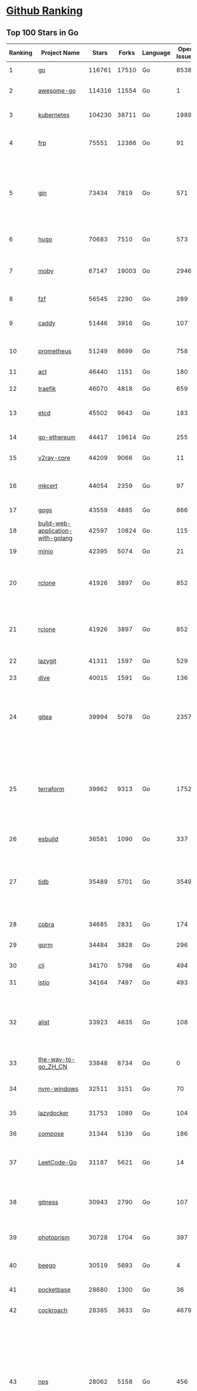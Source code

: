 [Github Ranking](../README.md)
==========

## Top 100 Stars in Go

| Ranking | Project Name | Stars | Forks | Language | Open Issues | Description | Last Commit |
| ------- | ------------ | ----- | ----- | -------- | ----------- | ----------- | ----------- |
| 1 | [go](https://github.com/golang/go) | 116761 | 17510 | Go | 8538 | The Go programming language | 2024-01-04T23:32:31Z |
| 2 | [awesome-go](https://github.com/avelino/awesome-go) | 114316 | 11554 | Go | 1 | A curated list of awesome Go frameworks, libraries and software | 2024-01-01T00:18:23Z |
| 3 | [kubernetes](https://github.com/kubernetes/kubernetes) | 104230 | 38711 | Go | 1989 | Production-Grade Container Scheduling and Management | 2024-01-05T08:50:43Z |
| 4 | [frp](https://github.com/fatedier/frp) | 75551 | 12386 | Go | 91 | A fast reverse proxy to help you expose a local server behind a NAT or firewall to the internet. | 2023-12-29T03:26:14Z |
| 5 | [gin](https://github.com/gin-gonic/gin) | 73434 | 7819 | Go | 571 | Gin is a HTTP web framework written in Go (Golang). It features a Martini-like API with much better performance -- up to 40 times faster. If you need smashing performance, get yourself some Gin. | 2024-01-04T01:49:47Z |
| 6 | [hugo](https://github.com/gohugoio/hugo) | 70683 | 7510 | Go | 573 | The world’s fastest framework for building websites. | 2024-01-05T08:07:32Z |
| 7 | [moby](https://github.com/moby/moby) | 67147 | 19003 | Go | 2946 | The Moby Project - a collaborative project for the container ecosystem to assemble container-based systems | 2024-01-05T08:07:43Z |
| 8 | [fzf](https://github.com/junegunn/fzf) | 56545 | 2290 | Go | 289 | :cherry_blossom: A command-line fuzzy finder | 2024-01-05T01:47:54Z |
| 9 | [caddy](https://github.com/caddyserver/caddy) | 51446 | 3916 | Go | 107 | Fast and extensible multi-platform HTTP/1-2-3 web server with automatic HTTPS | 2024-01-04T18:15:48Z |
| 10 | [prometheus](https://github.com/prometheus/prometheus) | 51249 | 8699 | Go | 758 | The Prometheus monitoring system and time series database. | 2024-01-05T06:33:31Z |
| 11 | [act](https://github.com/nektos/act) | 46440 | 1151 | Go | 180 | Run your GitHub Actions locally 🚀 | 2024-01-01T02:17:36Z |
| 12 | [traefik](https://github.com/traefik/traefik) | 46070 | 4818 | Go | 659 | The Cloud Native Application Proxy | 2024-01-05T09:51:51Z |
| 13 | [etcd](https://github.com/etcd-io/etcd) | 45502 | 9643 | Go | 183 | Distributed reliable key-value store for the most critical data of a distributed system | 2024-01-05T10:01:27Z |
| 14 | [go-ethereum](https://github.com/ethereum/go-ethereum) | 44417 | 19614 | Go | 255 | Official Go implementation of the Ethereum protocol | 2024-01-05T03:46:11Z |
| 15 | [v2ray-core](https://github.com/v2ray/v2ray-core) | 44209 | 9066 | Go | 11 | A platform for building proxies to bypass network restrictions. | 2024-01-05T03:44:23Z |
| 16 | [mkcert](https://github.com/FiloSottile/mkcert) | 44054 | 2359 | Go | 97 | A simple zero-config tool to make locally trusted development certificates with any names you'd like. | 2023-11-29T10:04:44Z |
| 17 | [gogs](https://github.com/gogs/gogs) | 43559 | 4885 | Go | 866 | Gogs is a painless self-hosted Git service | 2024-01-01T18:51:33Z |
| 18 | [build-web-application-with-golang](https://github.com/astaxie/build-web-application-with-golang) | 42597 | 10824 | Go | 115 | A golang ebook intro how to build a web with golang | 2023-11-23T20:56:37Z |
| 19 | [minio](https://github.com/minio/minio) | 42395 | 5074 | Go | 21 | The Object Store for AI Data Infrastructure | 2024-01-04T23:54:59Z |
| 20 | [rclone](https://github.com/rclone/rclone) | 41926 | 3897 | Go | 852 | "rsync for cloud storage" - Google Drive, S3, Dropbox, Backblaze B2, One Drive, Swift, Hubic, Wasabi, Google Cloud Storage, Yandex Files | 2024-01-04T17:15:35Z |
| 21 | [rclone](https://github.com/rclone/rclone) | 41926 | 3897 | Go | 852 | "rsync for cloud storage" - Google Drive, S3, Dropbox, Backblaze B2, One Drive, Swift, Hubic, Wasabi, Google Cloud Storage, Yandex Files | 2024-01-04T17:15:35Z |
| 22 | [lazygit](https://github.com/jesseduffield/lazygit) | 41311 | 1597 | Go | 529 | simple terminal UI for git commands | 2024-01-05T09:51:27Z |
| 23 | [dive](https://github.com/wagoodman/dive) | 40015 | 1591 | Go | 136 | A tool for exploring each layer in a docker image | 2023-11-04T09:41:27Z |
| 24 | [gitea](https://github.com/go-gitea/gitea) | 39994 | 5078 | Go | 2357 | Git with a cup of tea! Painless self-hosted all-in-one software development service, including Git hosting, code review, team collaboration, package registry and CI/CD | 2024-01-05T03:34:35Z |
| 25 | [terraform](https://github.com/hashicorp/terraform) | 39962 | 9313 | Go | 1752 | Terraform enables you to safely and predictably create, change, and improve infrastructure. It is a source-available tool that codifies APIs into declarative configuration files that can be shared amongst team members, treated as code, edited, reviewed, and versioned. | 2024-01-05T08:04:48Z |
| 26 | [esbuild](https://github.com/evanw/esbuild) | 36581 | 1090 | Go | 337 | An extremely fast bundler for the web | 2024-01-03T00:07:24Z |
| 27 | [tidb](https://github.com/pingcap/tidb) | 35489 | 5701 | Go | 3549 | TiDB is an open-source, cloud-native, distributed, MySQL-Compatible database for elastic scale and real-time analytics. Try AI-powered Chat2Query free at : https://tidbcloud.com/free-trial | 2024-01-05T09:58:52Z |
| 28 | [cobra](https://github.com/spf13/cobra) | 34685 | 2831 | Go | 174 | A Commander for modern Go CLI interactions | 2023-12-30T13:40:15Z |
| 29 | [gorm](https://github.com/go-gorm/gorm) | 34484 | 3828 | Go | 296 | The fantastic ORM library for Golang, aims to be developer friendly | 2024-01-03T07:25:54Z |
| 30 | [cli](https://github.com/cli/cli) | 34170 | 5798 | Go | 494 | GitHub’s official command line tool | 2024-01-05T03:37:02Z |
| 31 | [istio](https://github.com/istio/istio) | 34164 | 7497 | Go | 493 | Connect, secure, control, and observe services. | 2024-01-05T09:02:01Z |
| 32 | [alist](https://github.com/alist-org/alist) | 33923 | 4635 | Go | 108 | 🗂️A file list/WebDAV program that supports multiple storages, powered by Gin and Solidjs. / 一个支持多存储的文件列表/WebDAV程序，使用 Gin 和 Solidjs。 | 2024-01-05T09:26:21Z |
| 33 | [the-way-to-go_ZH_CN](https://github.com/unknwon/the-way-to-go_ZH_CN) | 33848 | 8734 | Go | 0 | 《The Way to Go》中文译本，中文正式名《Go 入门指南》 | 2023-08-12T01:54:36Z |
| 34 | [nvm-windows](https://github.com/coreybutler/nvm-windows) | 32511 | 3151 | Go | 70 | A node.js version management utility for Windows. Ironically written in Go. | 2023-12-28T21:04:27Z |
| 35 | [lazydocker](https://github.com/jesseduffield/lazydocker) | 31753 | 1089 | Go | 104 | The lazier way to manage everything docker | 2023-12-27T16:15:49Z |
| 36 | [compose](https://github.com/docker/compose) | 31344 | 5139 | Go | 186 | Define and run multi-container applications with Docker | 2024-01-05T09:33:22Z |
| 37 | [LeetCode-Go](https://github.com/halfrost/LeetCode-Go) | 31187 | 5621 | Go | 14 | ✅ Solutions to LeetCode by Go, 100% test coverage, runtime beats 100% / LeetCode 题解 | 2023-10-11T23:26:58Z |
| 38 | [gitness](https://github.com/harness/gitness) | 30943 | 2790 | Go | 107 | Gitness is an Open Source developer platform with Source Control management, Continuous Integration and Continuous Delivery. | 2024-01-05T05:56:27Z |
| 39 | [photoprism](https://github.com/photoprism/photoprism) | 30728 | 1704 | Go | 397 | AI-Powered Photos App for the Decentralized Web 🌈💎✨ | 2024-01-04T12:35:14Z |
| 40 | [beego](https://github.com/beego/beego) | 30519 | 5693 | Go | 4 | beego is an open-source, high-performance web framework for the Go programming language. | 2024-01-04T13:43:34Z |
| 41 | [pocketbase](https://github.com/pocketbase/pocketbase) | 28680 | 1300 | Go | 36 | Open Source realtime backend in 1 file | 2024-01-04T14:26:33Z |
| 42 | [cockroach](https://github.com/cockroachdb/cockroach) | 28385 | 3633 | Go | 4679 | CockroachDB - the open source, cloud-native distributed SQL database. | 2024-01-05T07:06:46Z |
| 43 | [nps](https://github.com/ehang-io/nps) | 28062 | 5158 | Go | 456 | 一款轻量级、高性能、功能强大的内网穿透代理服务器。支持tcp、udp、socks5、http等几乎所有流量转发，可用来访问内网网站、本地支付接口调试、ssh访问、远程桌面，内网dns解析、内网socks5代理等等……，并带有功能强大的web管理端。a lightweight, high-performance, powerful intranet penetration proxy server, with a powerful web management terminal. | 2023-12-01T00:54:09Z |
| 44 | [minikube](https://github.com/kubernetes/minikube) | 27775 | 4819 | Go | 944 | Run Kubernetes locally | 2024-01-03T15:39:51Z |
| 45 | [echo](https://github.com/labstack/echo) | 27489 | 2253 | Go | 51 | High performance, minimalist Go web framework | 2024-01-02T11:40:16Z |
| 46 | [consul](https://github.com/hashicorp/consul) | 27440 | 4434 | Go | 1122 | Consul is a distributed, highly available, and data center aware solution to connect and configure applications across dynamic, distributed infrastructure. | 2024-01-05T01:28:36Z |
| 47 | [go-zero](https://github.com/zeromicro/go-zero) | 26750 | 3771 | Go | 359 | A cloud-native Go microservices framework with cli tool for productivity. | 2024-01-05T02:20:01Z |
| 48 | [v2ray-core](https://github.com/v2fly/v2ray-core) | 26377 | 4399 | Go | 37 | A platform for building proxies to bypass network restrictions. | 2024-01-04T22:42:11Z |
| 49 | [kit](https://github.com/go-kit/kit) | 25798 | 2486 | Go | 36 | A standard library for microservices. | 2023-12-22T23:16:59Z |
| 50 | [helm](https://github.com/helm/helm) | 25439 | 6944 | Go | 290 | The Kubernetes Package Manager | 2024-01-03T11:24:56Z |
| 51 | [k3s](https://github.com/k3s-io/k3s) | 25413 | 2189 | Go | 147 | Lightweight Kubernetes | 2024-01-05T07:37:53Z |
| 52 | [croc](https://github.com/schollz/croc) | 25351 | 1035 | Go | 120 | Easily and securely send things from one computer to another :crocodile: :package: | 2023-12-27T14:36:49Z |
| 53 | [viper](https://github.com/spf13/viper) | 24913 | 2054 | Go | 380 | Go configuration with fangs | 2024-01-04T17:11:31Z |
| 54 | [milvus](https://github.com/milvus-io/milvus) | 24907 | 2662 | Go | 444 | A cloud-native vector database, storage for next generation AI applications | 2024-01-05T09:39:47Z |
| 55 | [iris](https://github.com/kataras/iris) | 24621 | 2497 | Go | 97 | The fastest HTTP/2 Go Web Framework. New, modern and easy to learn. Fast development with Code you control. Unbeatable cost-performance ratio :rocket: | 2024-01-05T04:25:16Z |
| 56 | [faas](https://github.com/openfaas/faas) | 24099 | 1910 | Go | 30 | OpenFaaS - Serverless Functions Made Simple | 2023-12-31T06:00:09Z |
| 57 | [nsq](https://github.com/nsqio/nsq) | 24060 | 2913 | Go | 48 | A realtime distributed messaging platform | 2024-01-02T17:37:13Z |
| 58 | [logrus](https://github.com/sirupsen/logrus) | 23637 | 2328 | Go | 3 | Structured, pluggable logging for Go. | 2023-12-29T18:18:08Z |
| 59 | [Wox](https://github.com/Wox-launcher/Wox) | 23626 | 2378 | Go | 184 | A cross-platform launcher that simply works | 2024-01-03T14:40:43Z |
| 60 | [ngrok](https://github.com/inconshreveable/ngrok) | 23458 | 4359 | Go | 234 | Introspected tunnels to localhost | 2023-12-14T18:57:31Z |
| 61 | [go-patterns](https://github.com/tmrts/go-patterns) | 23366 | 2173 | Go | 17 | Curated list of Go design patterns, recipes and idioms | 2023-10-01T05:09:32Z |
| 62 | [k9s](https://github.com/derailed/k9s) | 23358 | 1497 | Go | 380 | 🐶 Kubernetes CLI To Manage Your Clusters In Style! | 2024-01-04T17:50:09Z |
| 63 | [docker_practice](https://github.com/yeasy/docker_practice) | 23286 | 5654 | Go | 5 | Learn and understand Docker&Container technologies, with real DevOps practice! | 2023-12-30T00:28:00Z |
| 64 | [micro](https://github.com/zyedidia/micro) | 23279 | 1178 | Go | 759 | A modern and intuitive terminal-based text editor | 2023-12-30T21:16:11Z |
| 65 | [dapr](https://github.com/dapr/dapr) | 22781 | 1797 | Go | 376 | Dapr is a portable, event-driven, runtime for building distributed applications across cloud and edge. | 2024-01-05T08:11:14Z |
| 66 | [k6](https://github.com/grafana/k6) | 22366 | 1184 | Go | 387 | A modern load testing tool, using Go and JavaScript - https://k6.io | 2024-01-04T19:23:01Z |
| 67 | [vegeta](https://github.com/tsenart/vegeta) | 22330 | 1381 | Go | 61 | HTTP load testing tool and library. It's over 9000! | 2024-01-01T16:12:14Z |
| 68 | [fyne](https://github.com/fyne-io/fyne) | 22225 | 1317 | Go | 599 | Cross platform GUI toolkit in Go inspired by Material Design | 2024-01-04T18:10:14Z |
| 69 | [restic](https://github.com/restic/restic) | 22108 | 1410 | Go | 420 | Fast, secure, efficient backup program | 2024-01-03T21:55:35Z |
| 70 | [filebrowser](https://github.com/filebrowser/filebrowser) | 22051 | 2621 | Go | 65 | 📂 Web File Browser | 2024-01-03T18:03:42Z |
| 71 | [rancher](https://github.com/rancher/rancher) | 21974 | 2957 | Go | 2755 | Complete container management platform | 2024-01-05T04:38:52Z |
| 72 | [memos](https://github.com/usememos/memos) | 21844 | 1587 | Go | 189 | An open source, lightweight note-taking service. Easily capture and share your great thoughts. | 2024-01-05T01:19:02Z |
| 73 | [bubbletea](https://github.com/charmbracelet/bubbletea) | 21737 | 661 | Go | 51 | A powerful little TUI framework 🏗 | 2024-01-04T17:15:15Z |
| 74 | [delve](https://github.com/go-delve/delve) | 21518 | 2145 | Go | 98 | Delve is a debugger for the Go programming language. | 2024-01-04T21:30:21Z |
| 75 | [harbor](https://github.com/goharbor/harbor) | 21467 | 4517 | Go | 545 | An open source trusted cloud native registry project that stores, signs, and scans content. | 2024-01-05T09:47:58Z |
| 76 | [colly](https://github.com/gocolly/colly) | 21441 | 1687 | Go | 145 | Elegant Scraper and Crawler Framework for Golang | 2024-01-04T17:04:17Z |
| 77 | [testify](https://github.com/stretchr/testify) | 21252 | 1539 | Go | 265 | A toolkit with common assertions and mocks that plays nicely with the standard library | 2023-12-17T02:39:29Z |
| 78 | [cli](https://github.com/urfave/cli) | 21161 | 1702 | Go | 27 | A simple, fast, and fun package for building command line apps in Go | 2023-12-30T12:45:29Z |
| 79 | [loki](https://github.com/grafana/loki) | 20952 | 3092 | Go | 1162 | Like Prometheus, but for logs. | 2024-01-05T09:59:41Z |
| 80 | [fasthttp](https://github.com/valyala/fasthttp) | 20552 | 1701 | Go | 73 | Fast HTTP package for Go. Tuned for high performance. Zero memory allocations in hot paths. Up to 10x faster than net/http | 2024-01-04T14:05:38Z |
| 81 | [harbor](https://github.com/goharbor/harbor) | 21467 | 4517 | Go | 545 | An open source trusted cloud native registry project that stores, signs, and scans content. | 2024-01-05T09:47:58Z |
| 82 | [colly](https://github.com/gocolly/colly) | 21441 | 1687 | Go | 145 | Elegant Scraper and Crawler Framework for Golang | 2024-01-04T17:04:17Z |
| 83 | [testify](https://github.com/stretchr/testify) | 21252 | 1539 | Go | 265 | A toolkit with common assertions and mocks that plays nicely with the standard library | 2023-12-17T02:39:29Z |
| 84 | [cli](https://github.com/urfave/cli) | 21161 | 1702 | Go | 27 | A simple, fast, and fun package for building command line apps in Go | 2023-12-30T12:45:29Z |
| 85 | [go-micro](https://github.com/go-micro/go-micro) | 21110 | 2359 | Go | 85 | A Go microservices framework | 2023-12-27T15:11:11Z |
| 86 | [loki](https://github.com/grafana/loki) | 20952 | 3092 | Go | 1162 | Like Prometheus, but for logs. | 2024-01-05T09:59:41Z |
| 87 | [learn-go-with-tests](https://github.com/quii/learn-go-with-tests) | 20678 | 2735 | Go | 41 | Learn Go with test-driven development | 2023-12-23T09:32:42Z |
| 88 | [fasthttp](https://github.com/valyala/fasthttp) | 20552 | 1701 | Go | 73 | Fast HTTP package for Go. Tuned for high performance. Zero memory allocations in hot paths. Up to 10x faster than net/http | 2024-01-04T14:05:38Z |
| 89 | [websocket](https://github.com/gorilla/websocket) | 20500 | 3480 | Go | 41 | Package gorilla/websocket is a fast, well-tested and widely used WebSocket implementation for Go. | 2023-12-14T05:36:44Z |
| 90 | [zap](https://github.com/uber-go/zap) | 20269 | 1444 | Go | 103 | Blazing fast, structured, leveled logging in Go. | 2023-12-30T09:08:37Z |
| 91 | [podman](https://github.com/containers/podman) | 20239 | 2141 | Go | 485 | Podman: A tool for managing OCI containers and pods. | 2024-01-05T04:48:09Z |
| 92 | [wails](https://github.com/wailsapp/wails) | 20115 | 1018 | Go | 211 | Create beautiful applications using Go | 2024-01-04T14:19:44Z |
| 93 | [AdGuardHome](https://github.com/AdguardTeam/AdGuardHome) | 20076 | 1616 | Go | 943 | Network-wide ads & trackers blocking DNS server | 2023-12-29T15:30:17Z |
| 94 | [Xray-core](https://github.com/XTLS/Xray-core) | 19952 | 3439 | Go | 441 | Xray, Penetrates Everything. Also the best v2ray-core, with XTLS support. Fully compatible configuration. | 2024-01-05T00:22:42Z |
| 95 | [trivy](https://github.com/aquasecurity/trivy) | 19876 | 2004 | Go | 175 | Find vulnerabilities, misconfigurations, secrets, SBOM in containers, Kubernetes, code repositories, clouds and more | 2024-01-05T06:06:11Z |
| 96 | [dgraph](https://github.com/dgraph-io/dgraph) | 19829 | 1503 | Go | 213 | The high-performance database for modern applications | 2023-12-20T04:42:50Z |
| 97 | [Cloudreve](https://github.com/cloudreve/Cloudreve) | 19817 | 3243 | Go | 198 | 🌩支持多家云存储的云盘系统 (Self-hosted file management and sharing system, supports multiple storage providers) | 2024-01-05T09:50:12Z |
| 98 | [mux](https://github.com/gorilla/mux) | 19701 | 1835 | Go | 14 | Package gorilla/mux is a powerful HTTP router and URL matcher for building Go web servers with 🦍 | 2023-12-21T22:28:05Z |
| 99 | [grpc-go](https://github.com/grpc/grpc-go) | 19332 | 4221 | Go | 124 | The Go language implementation of gRPC. HTTP/2 based RPC | 2024-01-04T21:50:07Z |
| 100 | [CasaOS](https://github.com/IceWhaleTech/CasaOS) | 19268 | 1055 | Go | 266 | CasaOS - A simple, easy-to-use, elegant open-source Personal Cloud system. | 2024-01-05T07:05:17Z |

